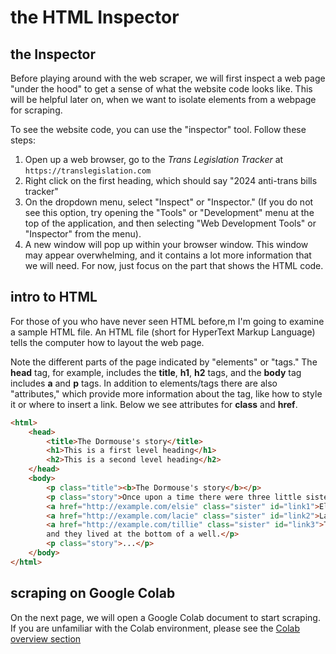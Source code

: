 # the HTML Inspector

## the Inspector
Before playing around with the web scraper, we will first inspect a web page "under the hood" to get a sense of what the website code looks like. This will be helpful later on, when we want to isolate elements from a webpage for scraping. 

To see the website code, you can use the "inspector" tool. Follow these steps:
1. Open up a web browser, go to the *Trans Legislation Tracker* at `https://translegislation.com`
2. Right click on the first heading, which should say "2024 anti-trans bills tracker"
3. On the dropdown menu, select "Inspect" or "Inspector." (If you do not see this option, try opening the "Tools" or "Development" menu at the top of the application, and then selecting "Web Development Tools" or "Inspector" from the menu).
4. A new window will pop up within your browser window. This window may appear overwhelming, and it contains a lot more information that we will need. For now, just focus on the part that shows the HTML code. 


## intro to HTML

For those of you who have never seen HTML before,m I'm going to examine a sample HTML file. An HTML file (short for HyperText Markup Language) tells the computer how to layout the web page. 

Note the different parts of the page indicated by "elements" or "tags." The **head** tag, for example, includes the **title**, **h1**, **h2** tags, and the **body** tag includes **a** and **p** tags. In addition to elements/tags there are also "attributes," which provide more information about the tag, like how to style it or where to insert a link. Below we see attributes for **class** and **href**. 


```html
<html>
    <head>
        <title>The Dormouse's story</title>
        <h1>This is a first level heading</h1>
        <h2>This is a second level heading</h2>
    </head>
    <body>
        <p class="title"><b>The Dormouse's story</b></p>
        <p class="story">Once upon a time there were three little sisters; and their names were
        <a href="http://example.com/elsie" class="sister" id="link1">Elsie</a>,
        <a href="http://example.com/lacie" class="sister" id="link2">Lacie</a> and
        <a href="http://example.com/tillie" class="sister" id="link3">Tillie</a>;
        and they lived at the bottom of a well.</p>
        <p class="story">...</p>
    </body>
</html>
```

## scraping on Google Colab

On the next page, we will open a Google Colab document to start scraping. If you are unfamiliar with the Colab environment, please see the [Colab overview section](../intro/overview.md#google-colab-environment)

